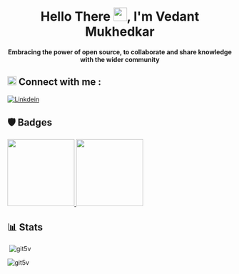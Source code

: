 
<h1 align="center">Hello There <img src="https://media.giphy.com/media/hvRJCLFzcasrR4ia7z/giphy.gif" width="30px">, I'm Vedant Mukhedkar</h1>
<h4 align="center">Embracing the power of open source, to collaborate and share knowledge with the wider community</h4>

<div>
    <h2><img src="https://media.giphy.com/media/2Wg89Ea84IMmkxMngo/giphy.gif" height="20"> Connect with me :</h2>
</div>



[![Linkdein](https://img.shields.io/badge/Vedant_Mukhedkar-0077B5?style=for-the-badge&logo=linkedin&logoColor=white)](https://www.linkedin.com/in/vedant-mukhedkar-4864881b0/)

## :shield:  Badges 
<div>
    <a href="https://learn.microsoft.com/api/credentials/share/en-us/VedantMukhedkar-2865/B855DDFAADB6A8CB?sharingId=49F6BEB17CF5DC78 ">
        <img src="https://azurelib.com/ezoimgfmt/i0.wp.com/azurelib.com/wp-content/uploads/2021/02/image-73.png?w=1028&ssl=1&ezimgfmt=ngcb2/notWebP" width="150 px" height = "150px" >
     </a>   
    <a href="https://learn.microsoft.com/api/credentials/share/en-us/VedantMukhedkar-2865/FBBF1C4C2C682649?sharingId=49F6BEB17CF5DC78">
        <img src="https://encrypted-tbn0.gstatic.com/images?q=tbn:ANd9GcSFJudK6BKrrwHGfcfAoWpYjuBNLjXHUZ98ug&s" width="150 px" height = "150px" > 
     </a>
  </div> 

## :bar_chart: Stats
<p>&nbsp;<img align="center" src="https://github-readme-stats.vercel.app/api?username=git5v&show_icons=true&locale=en" alt="git5v" /></p>

<p><img align="center" src="https://github-readme-streak-stats.herokuapp.com/?user=git5v&" alt="git5v" /></p>


